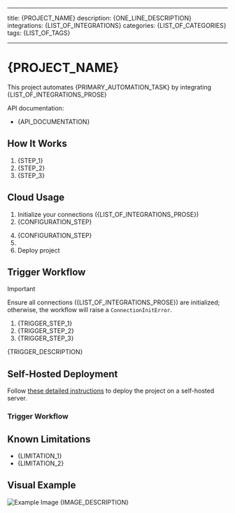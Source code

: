 <!--
Template Instructions:
- Remove these comment blocks after using
- Replace all {PLACEHOLDERS} with your content
- Delete any optional sections you don't need
- Keep the formatting (---, #, ##, etc.)
- Suggested formats and examples are provided for guidance.
-->

---

title: {PROJECT_NAME} <!-- Provide a short, descriptive name for your project -->
description: {ONE_LINE_DESCRIPTION} <!-- One-line summary of what the workflow does, avoid filler words -->
integrations: {LIST_OF_INTEGRATIONS} <!-- e.g., ["jira", "calendar"] -->
categories: {LIST_OF_CATEGORIES} <!-- e.g., ["DevOps"] -->
tags: {LIST_OF_TAGS} <!-- e.g., ["webhook_handling", "data_processing"] -->

---

# {PROJECT_NAME} <!-- Same as the title above, but capitalized -->

<!-- Replace with 2-3 sentences describing what your workflow does -->

This project automates {PRIMARY_AUTOMATION_TASK} by integrating {LIST_OF_INTEGRATIONS_PROSE} <!-- Write a sentence or two about the integrations used (e.g., "integrating Jira and Google Calendar for seamless task management"). -->

<!-- Optional section - Include only if API documentation is relevant -->

API documentation:

- {API_DOCUMENTATION} <!-- e.g., "Atlassian Jira: https://docs.autokitteh.com/integrations/atlassian/jira" -->

## How It Works

<!-- List 2-5 main steps of your workflow -->
<!-- Use action verbs to clearly describe each step -->

1. {STEP_1} <!-- e.g., "Detect new Jira issues" -->
2. {STEP_2} <!-- e.g., "Create corresponding Google Calendar events" -->
3. {STEP_3} <!-- Add more steps as needed -->

## Cloud Usage

1. Initialize your connections ({LIST_OF_INTEGRATIONS_PROSE})
2. {CONFIGURATION_STEP} <!-- e.g., "Edit the trigger settings" -->
<!-- If using a webhook trigger, add this as an additional step:
3. Copy the webhook URL from the "Triggers" tab (see the [instructions here](https://docs.autokitteh.com/get_started/deployment#webhook-urls))
   -->
4. {CONFIGURATION_STEP} <!-- Add more steps as needed -->
5. <!-- If the trigger is simple and differs from the Self-Hosted Deployment section, it can be included here. -->
6. Deploy project

<!-- Use ### if the trigger workflow differs from the Self-Hosted Deployment section or if the trigger instructions are complex -->

## Trigger Workflow

> [!IMPORTANT]
> Ensure all connections ({LIST_OF_INTEGRATIONS_PROSE}) are initialized; otherwise, the workflow will raise a `ConnectionInitError`.

<!-- Option 1: List of steps -->

1. {TRIGGER_STEP_1} <!-- e.g., "Navigate to your Jira project settings" -->
2. {TRIGGER_STEP_2} <!-- e.g., "Set up a webhook with the following URL: ..." -->
3. {TRIGGER_STEP_3} <!-- e.g., "Configure the webhook to trigger on issue updates" -->

<!-- OR Option 2: Simple description -->

{TRIGGER_DESCRIPTION} <!-- e.g., "Triggered via a webhook from Jira when an issue is updated." -->

## Self-Hosted Deployment

Follow [these detailed instructions](https://docs.autokitteh.com/get_started/deployment) to deploy the project on a self-hosted server.

<!-- Optional section - include only if self-hosted triggering differs from the section under Cloud Usage -->

### Trigger Workflow

<!-- Optional section -->

## Known Limitations

- {LIMITATION_1} <!-- e.g., "Does not support Socket Mode." -->
- {LIMITATION_2} <!-- e.g., "The polling mechanism is basic." -->

<!-- Optional section -->

## Visual Example

![Example Image](./images/{IMAGE_NAME})
{IMAGE_DESCRIPTION} <!-- Briefly describe the image, e.g., "A flowchart showing the integration process." -->
